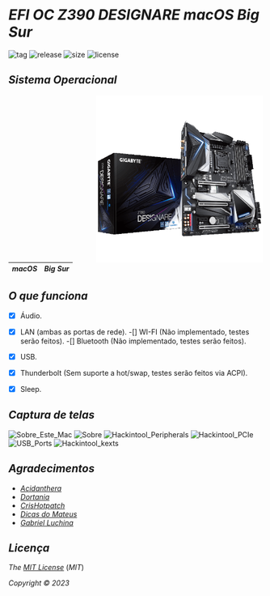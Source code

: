 # *EFI OC Z390 DESIGNARE macOS Big Sur*



![tag](https://img.shields.io/github/v/release/Gilberto-Mascena/Z390M_GAMING?include_prereleases)
![release](https://img.shields.io/github/release-date/Gilberto-Mascena/Z390M_GAMING)
![size](https://img.shields.io/github/repo-size/Gilberto-Mascena/Z390M_GAMING)
![license](https://img.shields.io/github/license/Gilberto-Mascena/Z390M_GAMING)

## *Sistema Operacional*

<img align="right" src="./Imagens/Z390-DESIGNARE.png" alt="Z390 M GAMING" width="330">

*macOS* | *Big Sur*
:---:|:---


## *O que funciona*

-[x] Áudio.
-[x] LAN (ambas as portas de rede).
-[] WI-FI (Não implementado, testes serão feitos).
-[] Bluetooth (Não implementado, testes serão feitos).
-[x] USB.
-[x] Thunderbolt (Sem suporte a hot/swap, testes serão feitos via ACPI).
-[x] Sleep.



## *Captura de telas*

![Sobre_Este_Mac](https://user-images.githubusercontent.com/103699861/211068915-4c3cad37-ddf3-478b-bbff-18db80fee956.png)
![Sobre](https://user-images.githubusercontent.com/103699861/211068963-7337e637-db69-41bb-a7e4-3e11ff33e374.png)
![Hackintool_Peripherals](https://user-images.githubusercontent.com/103699861/211069054-801c45ef-5ae4-4f47-bcf2-be6b2d775632.png)
![Hackintool_PCIe](https://user-images.githubusercontent.com/103699861/211069091-0312b533-8e6d-4bf9-9d1d-615907c8f256.png)
![USB_Ports](https://user-images.githubusercontent.com/103699861/211069110-4ebffbf0-49d4-42aa-90a3-91ef3203a4e2.png)
![Hackintool_kexts](https://user-images.githubusercontent.com/103699861/211069119-367064ca-8298-4ec9-be3e-1875911c432b.png)



## *Agradecimentos*

- [*Acidanthera*](https://github.com/acidanthera)
- [*Dortania*](https://dortania.github.io/OpenCore-Install-Guide/config.plist/coffee-lake.html#starting-point)
- [*CrisHotpatch*](https://t.me/crishotpatch)
- [*Dicas do Mateus*](https://www.youtube.com/c/DicasdoMateus)
- [*Gabriel Luchina*](https://www.youtube.com/c/gabrielluchina)

## *Licença* 

*The* [*MIT License*](https://github.com/Gilberto-Mascena/Hack-Studio/blob/main/LICENSE.md) (*MIT*)

*Copyright :copyright: 2023* 